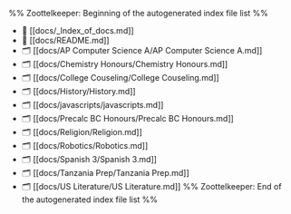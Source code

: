 %% Zoottelkeeper: Beginning of the autogenerated index file list  %%
- 📄 [[docs/_Index_of_docs.md]]
- 📄 [[docs/README.md]]
- 🗂️ [[docs/AP Computer Science A/AP Computer Science A.md]]
- 🗂️ [[docs/Chemistry Honours/Chemistry Honours.md]]
- 🗂️ [[docs/College Couseling/College Couseling.md]]
- 🗂️ [[docs/History/History.md]]
- 🗂️ [[docs/javascripts/javascripts.md]]
- 🗂️ [[docs/Precalc BC Honours/Precalc BC Honours.md]]
- 🗂️ [[docs/Religion/Religion.md]]
- 🗂️ [[docs/Robotics/Robotics.md]]
- 🗂️ [[docs/Spanish 3/Spanish 3.md]]
- 🗂️ [[docs/Tanzania Prep/Tanzania Prep.md]]
- 🗂️ [[docs/US Literature/US Literature.md]]
%% Zoottelkeeper: End of the autogenerated index file list  %%
